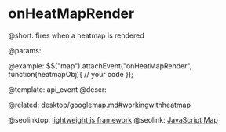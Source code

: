 onHeatMapRender
=============

@short:
	fires when a heatmap is rendered

@params:

@example:
$$("map").attachEvent("onHeatMapRender", function(heatmapObj){
    // your code
});

@template:	api_event
@descr:

@related:
desktop/googlemap.md#workingwithheatmap

@seolinktop: [lightweight js framework](https://webix.com)
@seolink: [JavaScript Map](https://webix.com/widget/maps/)